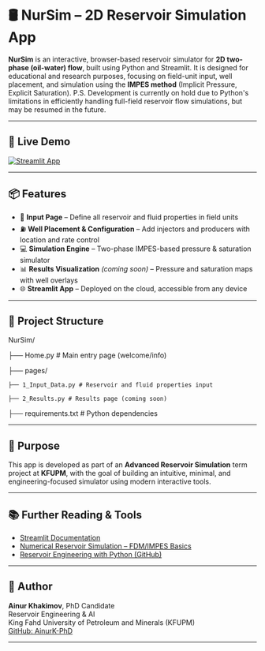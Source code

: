 # 🛢️ NurSim – 2D Reservoir Simulation App

**NurSim** is an interactive, browser-based reservoir simulator for **2D two-phase (oil-water) flow**, built using Python and Streamlit. It is designed for educational and research purposes, focusing on field-unit input, well placement, and simulation using the **IMPES method** (Implicit Pressure, Explicit Saturation).
P.S. Development is currently on hold due to Python's limitations in efficiently handling full-field reservoir flow simulations, but may be resumed in the future.

---

## 🚀 Live Demo

[![Streamlit App](https://static.streamlit.io/badges/streamlit_badge_black_white.svg)](https://ainurk-phd-nursim-home-3zvxhf.streamlit.app/)

---

## 📦 Features

- 🧾 **Input Page** – Define all reservoir and fluid properties in field units  
- ⛽ **Well Placement & Configuration** – Add injectors and producers with location and rate control  
- 💻 **Simulation Engine** – Two-phase IMPES-based pressure & saturation simulator  
- 📊 **Results Visualization** *(coming soon)* – Pressure and saturation maps with well overlays  
- 🌐 **Streamlit App** – Deployed on the cloud, accessible from any device  

---

## 📁 Project Structure


NurSim/ 

├── Home.py # Main entry page (welcome/info) 

├── pages/ 

    ├── 1_Input_Data.py # Reservoir and fluid properties input 
  
    ├── 2_Results.py # Results page (coming soon) 
  
├── requirements.txt # Python dependencies



---

## 🧠 Purpose

This app is developed as part of an **Advanced Reservoir Simulation** term project at **KFUPM**, with the goal of building an intuitive, minimal, and engineering-focused simulator using modern interactive tools.

---

## 📚 Further Reading & Tools

- [Streamlit Documentation](https://docs.streamlit.io)
- [Numerical Reservoir Simulation – FDM/IMPES Basics](https://petrowiki.spe.org/Numerical_reservoir_simulation)
- [Reservoir Engineering with Python (GitHub)](https://github.com/rouseguy/Reservoir-Engineering)

---

## 👤 Author

**Ainur Khakimov**, PhD Candidate  
Reservoir Engineering & AI  
King Fahd University of Petroleum and Minerals (KFUPM)  
[GitHub: AinurK-PhD](https://github.com/AinurK-PhD)

---

